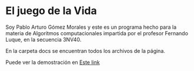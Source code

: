 # El juego de la Vida

Soy Pablo Arturo Gómez Morales y este es un programa hecho para la materia de Algoritmos computacionales impartida por el profesor Fernando Luque, en la secuencia 3NV40.

En la carpeta docs se encuentran todos los archivos de la página.

Puede ver la demostración en [Este link](https://pgomezm0486.github.io/juego_de_la_vida/)